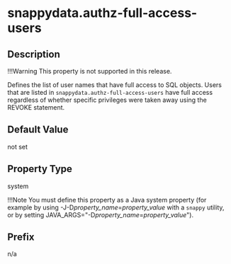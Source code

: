 # snappydata.authz-full-access-users

## Description


!!!Warning
	This property is not supported in this release.

Defines the list of user names that have full access to SQL objects. Users that are listed in `snappydata.authz-full-access-users` have full access regardless of whether specific privileges were taken away using the REVOKE statement.

## Default Value

not set

## Property Type

system

!!!Note 
	You must define this property as a Java system property (for example by using -J-D*property_name*=*property_value* with a `snappy` utility, or by setting JAVA_ARGS="-D*property_name*=*property_value*").</p>

## Prefix

n/a
